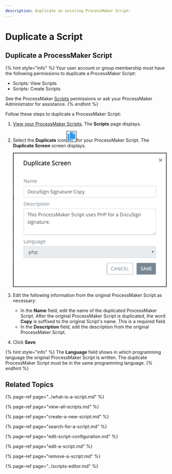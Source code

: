 ```yaml
---
description: Duplicate an existing ProcessMaker Script.
---
```


# Duplicate a Script

## Duplicate a ProcessMaker Script

{% hint style="info" %}
Your user account or group membership must have the following permissions to duplicate a ProcessMaker Script:

* Scripts: View Scripts
* Scripts: Create Scripts

See the ProcessMaker [Scripts](../../../processmaker-administration/permission-descriptions-for-users-and-groups.md#scripts) permissions or ask your ProcessMaker Administrator for assistance.
{% endhint %}

Follow these steps to duplicate a ProcessMaker Script:

1. [View your ProcessMaker Scripts](view-all-scripts.md). The **Scripts** page displays.
2. Select the **Duplicate** icon![](../../../.gitbook/assets/duplicate-script-processes.png)for your ProcessMaker Script. The **Duplicate Screen** screen displays.  

   ![](../../../.gitbook/assets/duplicate-script-screen-processes.png)

3. Edit the following information from the original ProcessMaker Script as necessary:
   * In the **Name** field, edit the name of the duplicated ProcessMaker Script. After the original ProcessMaker Script is duplicated, the word **Copy** is suffixed to the original Script's name. This is a required field.
   * In the **Description** field, edit the description from the original ProcessMaker Script.
4. Click **Save**.

{% hint style="info" %}
The **Language** field shows in which programming language the original ProcessMaker Script is written. The duplicate ProcessMaker Script must be in the same programming language.
{% endhint %}

## Related Topics

{% page-ref page="../what-is-a-script.md" %}

{% page-ref page="view-all-scripts.md" %}

{% page-ref page="create-a-new-script.md" %}

{% page-ref page="search-for-a-script.md" %}

{% page-ref page="edit-script-configuration.md" %}

{% page-ref page="edit-a-script.md" %}

{% page-ref page="remove-a-script.md" %}

{% page-ref page="../scripts-editor.md" %}

